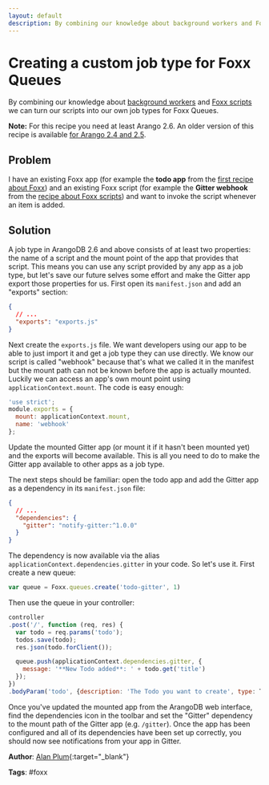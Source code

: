 ```yaml
---
layout: default
description: By combining our knowledge about background workers and Foxx scripts we can turn our scripts into our own job types for Foxx Queues
---
```

# Creating a custom job type for Foxx Queues

By combining our knowledge about [background workers](foxx-queues.html) and [Foxx scripts](foxx-scripts.html) we can turn our scripts into our own job types for Foxx Queues.

**Note:** For this recipe you need at least Arango 2.6. An older version of this recipe is available [for Arango 2.4 and 2.5](foxx-custom-queue-jobs-legacy.html).

## Problem

I have an existing Foxx app (for example the **todo app** from the [first recipe about Foxx](foxx-first-steps.html)) and an existing Foxx script (for example the **Gitter webhook** from the [recipe about Foxx scripts](foxx-scripts.html)) and want to invoke the script whenever an item is added.

## Solution

A job type in ArangoDB 2.6 and above consists of at least two properties: the name of a script and the mount point of the app that provides that script. This means you can use any script provided by any app as a job type, but let's save our future selves some effort and make the Gitter app export those properties for us. First open its `manifest.json` and add an "exports" section:

```json
{
  // ...
  "exports": "exports.js"
}
```

Next create the `exports.js` file. We want developers using our app to be able to just import it and get a job type they can use directly. We know our script is called "webhook" because that's what we called it in the manifest but the mount path can not be known before the app is actually mounted. Luckily we can access an app's own mount point using `applicationContext.mount`. The code is easy enough:

```js
'use strict';
module.exports = {
  mount: applicationContext.mount,
  name: 'webhook'
};
```

Update the mounted Gitter app (or mount it if it hasn't been mounted yet) and the exports will become available. This is all you need to do to make the Gitter app available to other apps as a job type.

The next steps should be familiar: open the todo app and add the Gitter app as a dependency in its `manifest.json` file:

```json
{
  // ...
  "dependencies": {
    "gitter": "notify-gitter:^1.0.0"
  }
}
```

The dependency is now available via the alias `applicationContext.dependencies.gitter` in your code. So let's use it. First create a new queue:

```js
var queue = Foxx.queues.create('todo-gitter', 1)
```

Then use the queue in your controller:

```js
controller
.post('/', function (req, res) {
  var todo = req.params('todo');
  todos.save(todo);
  res.json(todo.forClient());

  queue.push(applicationContext.dependencies.gitter, {
    message: '**New Todo added**: ' + todo.get('title')
  });
})
.bodyParam('todo', {description: 'The Todo you want to create', type: Todo});
```

Once you've updated the mounted app from the ArangoDB web interface, find the dependencies icon in the toolbar and set the "Gitter" dependency to the mount path of the Gitter app (e.g. `/gitter`). Once the app has been configured and all of its dependencies have been set up correctly, you should now see notifications from your app in Gitter.

**Author**: [Alan Plum](https://github.com/pluma){:target="_blank"}

**Tags**: #foxx
